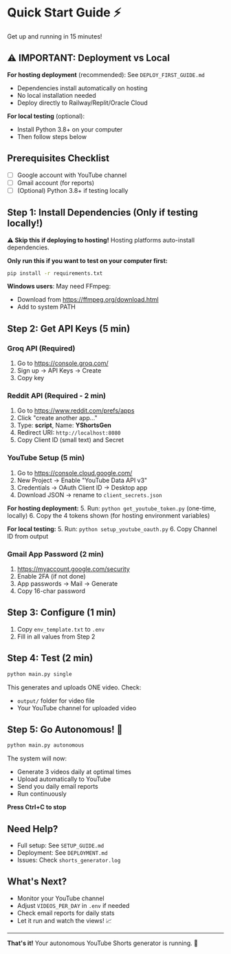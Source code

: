 # Quick Start Guide ⚡

Get up and running in 15 minutes!

## ⚠️ IMPORTANT: Deployment vs Local

**For hosting deployment** (recommended): See `DEPLOY_FIRST_GUIDE.md`
- Dependencies install automatically on hosting
- No local installation needed
- Deploy directly to Railway/Replit/Oracle Cloud

**For local testing** (optional):
- Install Python 3.8+ on your computer
- Then follow steps below

## Prerequisites Checklist

- [ ] Google account with YouTube channel
- [ ] Gmail account (for reports)
- [ ] (Optional) Python 3.8+ if testing locally

## Step 1: Install Dependencies (Only if testing locally!)

**⚠️ Skip this if deploying to hosting!** Hosting platforms auto-install dependencies.

**Only run this if you want to test on your computer first:**

```bash
pip install -r requirements.txt
```

**Windows users**: May need FFmpeg:
- Download from https://ffmpeg.org/download.html
- Add to system PATH

## Step 2: Get API Keys (5 min)

### Groq API (Required)
1. Go to https://console.groq.com/
2. Sign up → API Keys → Create
3. Copy key

### Reddit API (Required - 2 min)
1. Go to https://www.reddit.com/prefs/apps
2. Click "create another app..."
3. Type: **script**, Name: **YShortsGen**
4. Redirect URI: `http://localhost:8080`
5. Copy Client ID (small text) and Secret

### YouTube Setup (5 min)
1. Go to https://console.cloud.google.com/
2. New Project → Enable "YouTube Data API v3"
3. Credentials → OAuth Client ID → Desktop app
4. Download JSON → rename to `client_secrets.json`

**For hosting deployment:**
5. Run: `python get_youtube_token.py` (one-time, locally)
6. Copy the 4 tokens shown (for hosting environment variables)

**For local testing:**
5. Run: `python setup_youtube_oauth.py`
6. Copy Channel ID from output

### Gmail App Password (2 min)
1. https://myaccount.google.com/security
2. Enable 2FA (if not done)
3. App passwords → Mail → Generate
4. Copy 16-char password

## Step 3: Configure (1 min)

1. Copy `env_template.txt` to `.env`
2. Fill in all values from Step 2

## Step 4: Test (2 min)

```bash
python main.py single
```

This generates and uploads ONE video. Check:
- `output/` folder for video file
- Your YouTube channel for uploaded video

## Step 5: Go Autonomous! 🚀

```bash
python main.py autonomous
```

The system will now:
- Generate 3 videos daily at optimal times
- Upload automatically to YouTube
- Send you daily email reports
- Run continuously

**Press Ctrl+C to stop**

## Need Help?

- Full setup: See `SETUP_GUIDE.md`
- Deployment: See `DEPLOYMENT.md`
- Issues: Check `shorts_generator.log`

## What's Next?

- Monitor your YouTube channel
- Adjust `VIDEOS_PER_DAY` in `.env` if needed
- Check email reports for daily stats
- Let it run and watch the views! 📈

---

**That's it!** Your autonomous YouTube Shorts generator is running. 🎉

